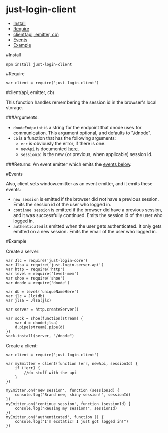 just-login-client
=================

- [Install](#install)
- [Require](#require)
- [client(api, emitter, cb)](#clientapi-emitter-cb)
- [Events](#events)
- [Example](#example)

#Install

	npm install just-login-client

#Require

	var client = require('just-login-client')

#client(api, emitter, cb)

This function handles remembering the session id in the browser's local storage.

###Arguments:

- `dnodeEndpoint` is a string for the endpoint that dnode uses for communication. This argument optional, and defaults to "/dnode".
- `cb` is a function that has the following arguments:
	- `err` is obviously the error, if there is one.
	- `newApi` is documented [here](https://github.com/ArtskydJ/just-login-server-api#api-methods).
	- `sessionId` is the new (or previous, when applicable) session id.

###Returns:
An event emitter which emits the [events below](#events).

#Events

Also, client sets window.emitter as an event emitter, and it emits these events:

- `new session` is emitted if the browser did not have a previous session. Emits the session id of the user who logged in.
- `continue session` is emitted if the browser did have a previous session, and it was successfully continued. Emits the session id of the user who logged in.
- `authenticated` is emitted when the user gets authenticated. It only gets emitted on a new session. Emits the email of the user who logged in.


#Example

Create a server:

	var Jlc = require('just-login-core')
	var Jlsa = require('just-login-server-api')
	var http = require('http')
	var level = require('level-mem')
	var shoe = require('shoe')
	var dnode = require('dnode')

	var db = level('uniqueNameHere')
	var jlc = Jlc(db)
	var jlsa = Jlsa(jlc)

	var server = http.createServer()

	var sock = shoe(function(stream) {
		var d = dnode(jlsa)
		d.pipe(stream).pipe(d)
	})
	sock.install(server, "/dnode")


Create a client:

	var client = require('just-login-client')

	var myEmitter = client(function (err, newApi, sessionId) {
		if (!err) {
			//do stuff with the api
		}
	})

	myEmitter.on('new session', function (sessionId) {
		console.log("Brand new, shiny session!", sessionId)
	})
	myEmitter.on('continue session', function (sessionId) {
		console.log("Reusing my session!", sessionId)
	})
	myEmitter.on('authenticated', function () {
		console.log("I'm ecstatic! I just got logged in!")
	})
